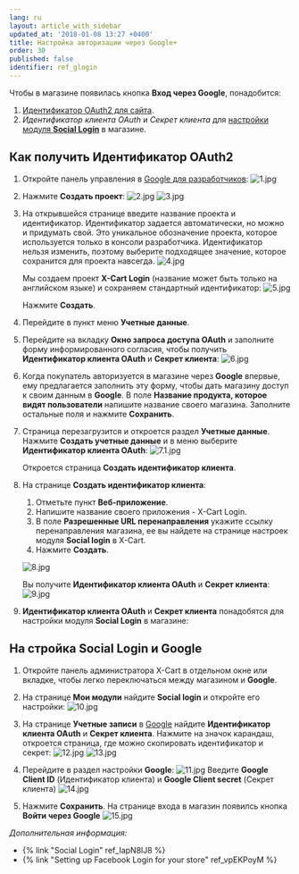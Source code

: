 ```yaml
---
lang: ru
layout: article_with_sidebar
updated_at: '2018-01-08 13:27 +0400'
title: Настройка авторизации через Google+
order: 30
published: false
identifier: ref_glogin
---
```

Чтобы в магазине появилась кнопка **Вход через Google**, понадобится:

1.   [Идентификатор OAuth2 для сайта](#creating-oauth2-client-id).
2.  _Идентификатор клиента OAuth_ и _Секрет клиента_ для [настройки модуля **Social Login**](#configuring-the-social-login-module-google)   в магазине.

## Как получить Идентификатор OAuth2  

1.  Откройте панель управления в [Google для разработчиков](https://console.developers.google.com):
	![1.jpg]({{site.baseurl}}/attachments/ref_glogin/1.jpg)

2.  Нажмите **Создать проект**:
	![2.jpg]({{site.baseurl}}/attachments/ref_glogin/2.jpg)
    ![3.jpg]({{site.baseurl}}/attachments/ref_glogin/3.jpg)

3.  На открывшейся странице введите название проекта и идентификатор. Идентификатор задается автоматически, но можно и придумать свой. Это уникальное обозначение проекта, которое используется только в консоли разработчика. Идентификатор нельзя изменить, поэтому выберите подходящее значение, которое сохранится для проекта навсегда.
    ![4.jpg]({{site.baseurl}}/attachments/ref_glogin/4.jpg)
    
    Мы создаем проект **X-Cart Login** (название может быть только на английском языке) и сохраняем стандартный идентификатор:
   	![5.jpg]({{site.baseurl}}/attachments/ref_glogin/5.jpg)

    Нажмите **Создать**. 
    
4.  Перейдите в пункт меню **Учетные данные**.
        
5.	Перейдите на вкладку **Окно запроса доступа OAuth** и заполните форму информированного согласия, чтобы получить **Идентификатор клиента OAuth** и **Секрет клиента**:
	![6.jpg]({{site.baseurl}}/attachments/ref_glogin/6.jpg)
    
6.	Когда покупатель авторизуется в магазине через **Google** впервые, ему предлагается заполнить эту форму, чтобы дать магазину доступ к своим данным в **Google**. В поле **Название продукта, которое видят пользователи** напишите название своего магазина. Заполните остальные поля и нажмите **Сохранить**.
	
7.  Страница перезагрузится и откроется раздел **Учетные данные**. Нажмите **Создать учетные данные** и в меню выберите **Идентификатор клиента OAuth**:
    ![7.1.jpg]({{site.baseurl}}/attachments/ref_glogin/7.1.jpg)

    Откроется страница **Создать идентификатор клиента**.
        
8.  На странице **Создать идентификатор клиента**:

    1) Отметьте пункт **Веб-приложение**.
    2) Напишите название своего приложения - X-Cart Login.
    3) В поле **Разрешенные URL перенаправления** укажите ссылку перенаправления магазина, ее вы найдете на странице настроек модуля **Social login** в X-Cart.
    4) Нажмите **Создать**.
    
    ![8.jpg]({{site.baseurl}}/attachments/ref_glogin/8.jpg)

    Вы получите **Идентификатор клиента OAuth** и **Секрет клиента**:
    ![9.jpg]({{site.baseurl}}/attachments/ref_glogin/9.jpg)
    
9.	**Идентификатор клиента OAuth** и **Секрет клиента** понадобятся для настройки модуля **Social Login** в магазине:
	
## На стройка Social Login и Google

1.  Откройте панель администратора X-Cart  в отдельном окне или вкладке, чтобы легко переключаться между магазином и **Google**.
	
2.  На странице **Мои модули** найдите **Social login** и откройте его настройки:
    ![10.jpg]({{site.baseurl}}/attachments/ref_glogin/10.jpg)
     
3.  На странице **Учетные записи** в [Google](https://console.developers.google.com/) найдите **Идентификатор клиента OAuth** и **Секрет клиента**. Нажмите на значок карандаш, откроется страница, где можно скопировать идентификатор и секрет:
    ![12.jpg]({{site.baseurl}}/attachments/ref_glogin/12.jpg)
    ![13.jpg]({{site.baseurl}}/attachments/ref_glogin/13.jpg)

4.  Перейдите в раздел настройки **Google**:
    ![11.jpg]({{site.baseurl}}/attachments/ref_glogin/11.jpg)
    Введите **Google Client ID** (Идентификатор клиента) и **Google Client secret** (Секрет клиента)
    ![14.jpg]({{site.baseurl}}/attachments/ref_glogin/14.jpg)

5.  Нажмите **Сохранить**. На странице входа в магазин появилсь кнопка **Войти через Google**
    ![15.jpg]({{site.baseurl}}/attachments/ref_glogin/15.jpg)
    
_Дополнительная информация:_

*   {% link "Social Login" ref_IapN8lJ8 %}
*   {% link "Setting up Facebook Login for your store" ref_vpEKPoyM %}
